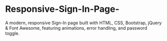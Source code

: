 # Responsive-Sign-In-Page-
A modern, responsive Sign-In page built with HTML, CSS, Bootstrap, jQuery &amp; Font Awesome, featuring animations, error handling, and password toggle.
